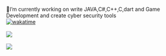 
🔭I’m currently working on write JAVA,C#,C++,C,dart and Game Development and create cyber security tools<br>
[![wakatime](https://wakatime.com/badge/user/50021905-9972-4729-9e78-2a54336f38b4.svg)](https://wakatime.com/@50021905-9972-4729-9e78-2a54336f38b4)<br/><br/>
[![](https://visitcount.itsvg.in/api?id=Kaanirmak&icon=2&color=6)](https://visitcount.itsvg.in)<br/><br/>
![](https://github-readme-stats.vercel.app/api?username=kaanirmak&theme=dark&hide_border=false&include_all_commits=true&count_private=True)



